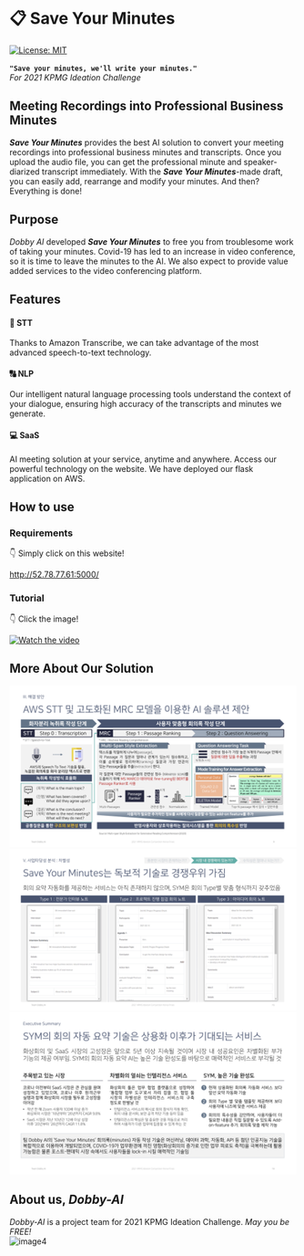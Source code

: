 # :clipboard: Save Your Minutes

[![License: MIT](https://img.shields.io/badge/License-MIT-yellow.svg)](https://opensource.org/licenses/MIT)

**`"Save your minutes, we'll write your minutes."`**   
*For 2021 KPMG Ideation Challenge*  

## Meeting Recordings into Professional Business Minutes
***Save Your Minutes*** provides the best AI solution to convert your meeting recordings into professional business minutes and transcripts. Once you upload the audio file, you can get the professional minute and speaker-diarized transcript immediately. With the ***Save Your Minutes***-made draft, you can easily add, rearrange and modify your minutes. And then? Everything is done!

## Purpose
*Dobby AI* developed ***Save Your Minutes*** to free you from troublesome work of taking your minutes. Covid-19 has led to an increase in video conference, so it is time to leave the minutes to the AI. We also expect to provide value added services to the video conferencing platform.


## Features
#### :microphone: STT
Thanks to Amazon Transcribe, we can take advantage of the most advanced speech-to-text technology.

#### :capital_abcd: NLP
Our intelligent natural language processing tools understand the context of your dialogue, ensuring high accuracy of the transcripts and minutes we generate.

#### :computer: SaaS
AI meeting solution at your service, anytime and anywhere. Access our powerful technology on the website. We have deployed our flask application on AWS.

## How to use
### Requirements
:point_down: Simply click on this website!

http://52.78.77.61:5000/

### Tutorial 
:point_down: Click the image!

[![Watch the video](https://www.gstatic.com/images/branding/product/2x/youtube_kids_96dp.png)](https://youtu.be/AqIHGU59u1c)


## More About Our Solution
![image1](https://raw.githubusercontent.com/Soyeon-ErinLee/Dobby-AI/main/solution.png)
![image2](https://raw.githubusercontent.com/Soyeon-ErinLee/Dobby-AI/main/compadv.png)
![image3](https://raw.githubusercontent.com/Soyeon-ErinLee/Dobby-AI/main/execsum.png)


## About us, *Dobby-AI*
*Dobby-AI* is a project team for 2021 KPMG Ideation Challenge. *May you be FREE!*   
![image4](https://raw.githubusercontent.com/Soyeon-ErinLee/Dobby-AI/main/aboutus.png)
